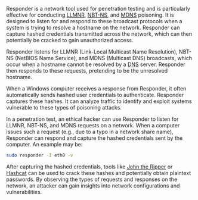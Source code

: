 Responder is a network tool used for penetration testing and is particularly effective for conducting [LLMNR](../protocols/llmnr.md), [NBT-NS](../protocols/nbtns.md), and [MDNS](../protocols/mdns.md) poisoning. It is designed to listen for and respond to these broadcast protocols when a system is trying to resolve a hostname on the network. Responder can capture hashed credentials transmitted across the network, which can then potentially be cracked to gain unauthorized access.

Responder listens for LLMNR (Link-Local Multicast Name Resolution), NBT-NS (NetBIOS Name Service), and MDNS (Multicast DNS) broadcasts, which occur when a hostname cannot be resolved by a [DNS](../networking/dns.md) server. Responder then responds to these requests, pretending to be the unresolved hostname.

When a Windows computer receives a response from Responder, it often automatically sends hashed user credentials to authenticate. Responder captures these hashes. It can analyze traffic to identify and exploit systems vulnerable to these types of poisoning attacks.

In a penetration test, an ethical hacker can use Responder to listen for LLMNR, NBT-NS, and MDNS requests on a network. When a computer issues such a request (e.g., due to a typo in a network share name), Responder can respond and capture the hashed credentials sent by the computer. An example may be:

```bash
sudo responder -I eth0 -v
```

After capturing the hashed credentials, tools like [John the Ripper](../tools/john.md) or [Hashcat](../tools/cat.md) can be used to crack these hashes and potentially obtain plaintext passwords. By observing the types of requests and responses on the network, an attacker can gain insights into network configurations and vulnerabilities.

